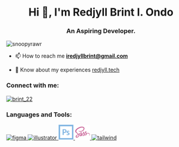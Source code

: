 
<h1 align="center">Hi 👋, I'm Redjyll Brint I. Ondo</h1>
<h3 align="center">An Aspiring Developer.</h3>

<p align="left"> <img src="https://komarev.com/ghpvc/?username=snoopyrawr&label=Profile%20views&color=0e75b6&style=flat" alt="snoopyrawr" /> </p>

- 📫 How to reach me **iredjyllbrint@gmail.com**

- 📄 Know about my experiences [redjyll.tech](redjyll.tech)

<h3 align="left">Connect with me:</h3>
<p align="left">
<a href="https://instagram.com/brint_22" target="blank"><img align="center" src="https://raw.githubusercontent.com/rahuldkjain/github-profile-readme-generator/master/src/images/icons/Social/instagram.svg" alt="brint_22" height="30" width="40" /></a>
</p>

<h3 align="left">Languages and Tools:</h3>
<p align="left"> <a href="https://www.figma.com/" target="_blank" rel="noreferrer"> <img src="https://www.vectorlogo.zone/logos/figma/figma-icon.svg" alt="figma" width="40" height="40"/> </a> <a href="https://www.adobe.com/in/products/illustrator.html" target="_blank" rel="noreferrer"> <img src="https://www.vectorlogo.zone/logos/adobe_illustrator/adobe_illustrator-icon.svg" alt="illustrator" width="40" height="40"/> </a> <a href="https://www.photoshop.com/en" target="_blank" rel="noreferrer"> <img src="https://raw.githubusercontent.com/devicons/devicon/master/icons/photoshop/photoshop-line.svg" alt="photoshop" width="40" height="40"/> </a> <a href="https://sass-lang.com" target="_blank" rel="noreferrer"> <img src="https://raw.githubusercontent.com/devicons/devicon/master/icons/sass/sass-original.svg" alt="sass" width="40" height="40"/> </a> <a href="https://tailwindcss.com/" target="_blank" rel="noreferrer"> <img src="https://www.vectorlogo.zone/logos/tailwindcss/tailwindcss-icon.svg" alt="tailwind" width="40" height="40"/> </a> </p>

